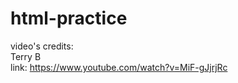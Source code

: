 # html-practice
video's credits: <br>
Terry B <br>
link: https://www.youtube.com/watch?v=MiF-gJjrjRc